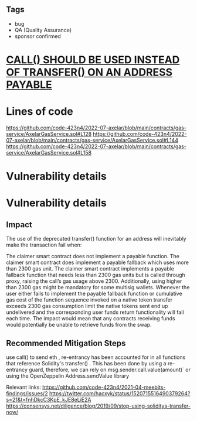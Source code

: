 ## Tags

- bug
- QA (Quality Assurance)
- sponsor confirmed

# [CALL() SHOULD BE USED INSTEAD OF TRANSFER() ON AN ADDRESS PAYABLE](https://github.com/code-423n4/2022-07-axelar-findings/issues/4) 

# Lines of code

https://github.com/code-423n4/2022-07-axelar/blob/main/contracts/gas-service/AxelarGasService.sol#L128
https://github.com/code-423n4/2022-07-axelar/blob/main/contracts/gas-service/AxelarGasService.sol#L144
https://github.com/code-423n4/2022-07-axelar/blob/main/contracts/gas-service/AxelarGasService.sol#L158


# Vulnerability details


# Vulnerability details


## Impact
The use of the deprecated transfer() function for an address will inevitably make the transaction fail when:

The claimer smart contract does not implement a payable function.
The claimer smart contract does implement a payable fallback which uses more than 2300 gas unit.
The claimer smart contract implements a payable fallback function that needs less than 2300 gas units but is called through proxy, raising the call’s gas usage above 2300.
Additionally, using higher than 2300 gas might be mandatory for some multisig wallets.
Whenever the user either fails to implement the payable fallback function or cumulative gas cost of the function sequence invoked on a native token transfer exceeds 2300 gas consumption limit the native tokens sent end up undelivered and the corresponding user funds return functionality will fail each time.
The impact would mean that any contracts receiving funds would potentially be unable to retrieve funds from the swap.

## Recommended Mitigation Steps
use call() to send eth , re-entrancy has been accounted for in all functions that reference Solidity's transfer() . This has been done by using a re-entrancy guard, therefore, we can rely on msg.sender.call.value(amount)` or using the OpenZeppelin Address.sendValue library


Relevant links:
https://github.com/code-423n4/2021-04-meebits-findings/issues/2
https://twitter.com/hacxyk/status/1520715516490379264?s=21&t=fnhDkcC3KpE_kJE8eLiE2A
https://consensys.net/diligence/blog/2019/09/stop-using-soliditys-transfer-now/